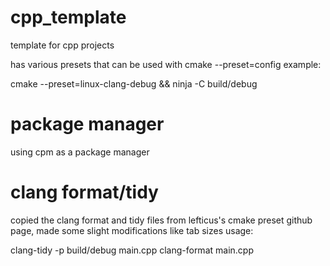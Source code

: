 # cpp_template

template for cpp projects

has various presets that can be used with cmake --preset=config
example:
 
cmake --preset=linux-clang-debug &&
ninja -C build/debug

# package manager
using cpm as a package manager

# clang format/tidy
copied the clang format and tidy files from lefticus's cmake preset github page, made some slight modifications like tab sizes
usage:

clang-tidy -p build/debug main.cpp
clang-format main.cpp
